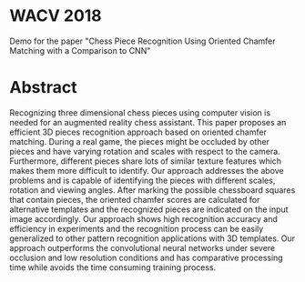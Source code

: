 # WACV 2018
Demo for the paper "Chess Piece Recognition Using Oriented Chamfer Matching with a Comparison to CNN"

# Abstract
Recognizing three dimensional chess pieces using computer vision is needed for an augmented reality chess assistant. This paper proposes an efficient 3D pieces recognition approach based on oriented chamfer matching. During a real game, the pieces might be occluded by other pieces and have varying rotation and scales with respect to the camera. Furthermore, different pieces share lots of similar texture features which makes them more difficult to identify. Our approach addresses the above problems and is capable of identifying the pieces with different scales, rotation and viewing angles. After marking the possible chessboard squares that contain pieces, the oriented chamfer scores are calculated for alternative templates and the recognized pieces are indicated on the input image accordingly. Our approach shows high recognition accuracy and efficiency in experiments and the recognition process can be easily generalized to other pattern recognition applications with 3D templates. Our approach outperforms the convolutional neural networks under severe occlusion and low resolution conditions and has comparative processing time while avoids the time consuming training process.

